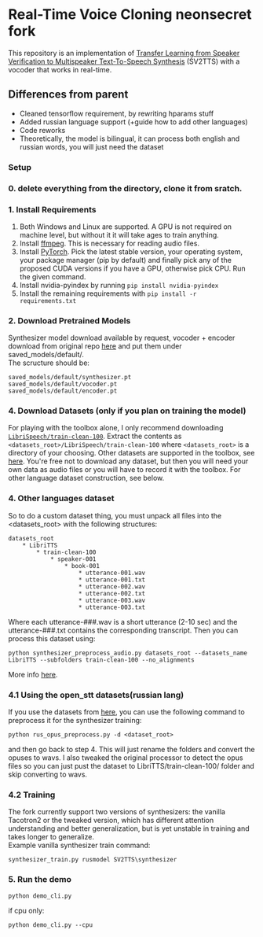 # Real-Time Voice Cloning neonsecret fork
This repository is an implementation of [Transfer Learning from Speaker Verification to
Multispeaker Text-To-Speech Synthesis](https://arxiv.org/pdf/1806.04558.pdf) (SV2TTS) with a vocoder that works in real-time. 
## Differences from parent
* Cleaned tensorflow requirement, by rewriting hparams stuff
* Added russian language support (+guide how to add other languages)
* Code reworks 
* Theoretically, the model is bilingual, it can process both english and russian words, you will just need the dataset

### Setup
### 0. delete everything from the directory, clone it from sratch.

### 1. Install Requirements
1. Both Windows and Linux are supported. A GPU is not required on machine level, but without it it will take ages to train anything.
2. Install [ffmpeg](https://ffmpeg.org/download.html#get-packages). This is necessary for reading audio files.
3. Install [PyTorch](https://pytorch.org/get-started/locally/). Pick the latest stable version, your operating system, your package manager (pip by default) and finally pick any of the proposed CUDA versions if you have a GPU, otherwise pick CPU. Run the given command.
4. Install nvidia-pyindex by running `pip install nvidia-pyindex`
5. Install the remaining requirements with `pip install -r requirements.txt`

### 2. Download Pretrained Models
Synthesizer model download available by request, vocoder + encoder download from original repo [here](https://github.com/CorentinJ/Real-Time-Voice-Cloning/wiki/Pretrained-models) and put them under saved_models/default/.<br/>
The scructure should be:<br/>
```
saved_models/default/synthesizer.pt
saved_models/default/vocoder.pt
saved_models/default/encoder.pt
```
### 4. Download Datasets (only if you plan on training the model)
For playing with the toolbox alone, I only recommend downloading [`LibriSpeech/train-clean-100`](https://www.openslr.org/resources/12/train-clean-100.tar.gz). Extract the contents as `<datasets_root>/LibriSpeech/train-clean-100` where `<datasets_root>` is a directory of your choosing. Other datasets are supported in the toolbox, see [here](https://github.com/CorentinJ/Real-Time-Voice-Cloning/wiki/Training#datasets). You're free not to download any dataset, but then you will need your own data as audio files or you will have to record it with the toolbox. For other language dataset construction, see below.
### 4. Other languages dataset
So to do a custom dataset thing, you must unpack all files into the <datasets_root> with the following structures:
```
datasets_root
    * LibriTTS
        * train-clean-100
            * speaker-001
                * book-001
                    * utterance-001.wav
                    * utterance-001.txt
                    * utterance-002.wav
                    * utterance-002.txt
                    * utterance-003.wav
                    * utterance-003.txt
```
Where each utterance-###.wav is a short utterance (2-10 sec) and the utterance-###.txt contains the corresponding transcript. 
Then you can process this dataset using:
```
python synthesizer_preprocess_audio.py datasets_root --datasets_name LibriTTS --subfolders train-clean-100 --no_alignments
```
More info [here](https://github.com/CorentinJ/Real-Time-Voice-Cloning/issues/437#issuecomment-666099538).
### 4.1 Using the open_stt datasets(russian lang)
If you use the datasets from [here](https://github.com/snakers4/open_stt), you can use the following command to preprocess it for the synthesizer training:
```
python rus_opus_preprocess.py -d <dataset_root>
```
and then go back to step 4.
This will just rename the folders and convert the opuses to wavs.
I also tweaked the original processor to detect the opus files so you can just pust the dataset to
LibriTTS/train-clean-100/
folder and skip converting to wavs.
### 4.2 Training
The fork currently support two versions of synthesizers: the vanilla Tacotron2 or the tweaked version, which has different attention understanding and better generalization, but is yet unstable in training and takes longer to generalize.
</br>Example vanilla synthesizer train command:
```
synthesizer_train.py rusmodel SV2TTS\synthesizer
```
### 5. Run the demo
```
python demo_cli.py 
```
if cpu only:
```
python demo_cli.py --cpu
```
